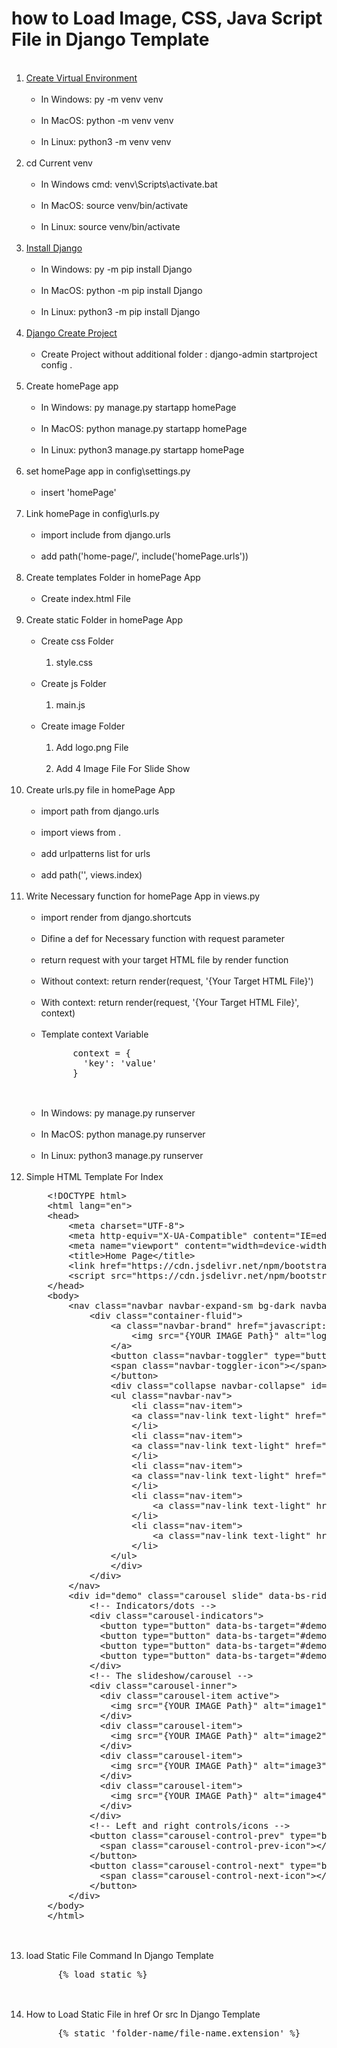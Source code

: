 # how to Load Image, CSS, Java Script File in Django Template

<ol>
  <br><li><a href="https://www.w3schools.com/django/django_create_virtual_environment.php">Create Virtual Environment</a>
    <ul>
     <br><li>In Windows: py -m venv venv</li>
     <br><li>In MacOS: python -m venv venv</li>
     <br><li>In Linux: python3 -m venv venv</li>
    </ul>
  </li>
  <br><li>cd Current venv
    <ul>
     <br><li>In Windows cmd: venv\Scripts\activate.bat</li>
     <br><li>In MacOS: source venv/bin/activate</li>
     <br><li>In Linux: source venv/bin/activate</li>
    </ul>
  </li>
  <br><li><a href="https://www.w3schools.com/django/django_install_django.php">Install Django</a>
    <ul>
     <br><li>In Windows: py -m pip install Django</li>
     <br><li>In MacOS: python -m pip install Django</li>
     <br><li>In Linux: python3 -m pip install Django</li>
    </ul>
  </li>
  <br><li><a href="https://www.w3schools.com/django/django_create_project.php">Django Create Project</a>
    <ul>
     <br><li>Create Project without additional folder : django-admin startproject config .</li>
    </ul>
  </li>
  <br><li>Create homePage app
    <ul>
     <br><li>In Windows: py manage.py startapp homePage</li>
     <br><li>In MacOS: python manage.py startapp homePage</li>
     <br><li>In Linux: python3 manage.py startapp homePage</li>
    </ul>
  </li>
  <br><li>set homePage app in config\settings.py
    <ul>
     <br><li>insert 'homePage'</li>
    </ul>
  </li>
  <br><li>Link homePage in config\urls.py
    <ul>
     <br><li>import include from django.urls</li>
     <br><li>add path('home-page/', include('homePage.urls'))</li>
    </ul>
  </li>
  <br><li>Create templates Folder in homePage App
    <ul>
      <br><li>Create index.html File</li>
    </ul>
  </li>
  <br><li>Create static Folder in homePage App
    <ul>
      <br><li>Create css Folder
        <ol>
          <br><li>style.css</li>
        </ol>
      </li>
      <br><li>Create js Folder
        <ol>
          <br><li>main.js</li>
        </ol>
      </li>
      <br><li>Create image Folder
        <ol>
          <br><li>Add logo.png File</li>
          <br><li>Add 4 Image File For Slide Show</li>
        </ol>
      </li>
    </ul>
  </li>
  <br><li>Create urls.py file in homePage App
    <ul>
     <br><li>import path from django.urls</li>
     <br><li>import views from .</li>
     <br><li>add urlpatterns list for urls</li>
     <br><li>add path('', views.index)</li>
    </ul>
  </li>
  <br><li>Write Necessary function for homePage App in views.py
    <ul>
     <br><li>import render from django.shortcuts</li>
     <br><li>Difine a def for Necessary function with request parameter</li>
     <br><li>return request with your target HTML file by render function</li>
     <br><li>Without context: return render(request, '{Your Target HTML File}')</li>
     <br><li>With context: return render(request, '{Your Target HTML File}', context)</li>
     <br><li>
      Template context Variable<br>
      <pre>
      context = {
        'key': 'value'
      }
      </pre>
      </li>
     <br><li>In Windows: py manage.py runserver</li>
     <br><li>In MacOS: python manage.py runserver</li>
     <br><li>In Linux: python3 manage.py runserver</li>
    </ul>
  </li>
  <br><li>Simple HTML Template For Index
    <pre>
    &lt;!DOCTYPE html&gt;
    &lt;html lang="en"&gt;
    &lt;head&gt;
        &lt;meta charset="UTF-8"&gt;
        &lt;meta http-equiv="X-UA-Compatible" content="IE=edge"&gt;
        &lt;meta name="viewport" content="width=device-width, initial-scale=1.0"&gt;
        &lt;title&gt;Home Page&lt;/title&gt;
        &lt;link href="https://cdn.jsdelivr.net/npm/bootstrap@5.1.3/dist/css/bootstrap.min.css" rel="stylesheet"&gt;
        &lt;script src="https://cdn.jsdelivr.net/npm/bootstrap@5.1.3/dist/js/bootstrap.bundle.min.js"&gt;&lt;/script&gt;
    &lt;/head&gt;
    &lt;body&gt;
        &lt;nav class="navbar navbar-expand-sm bg-dark navbar-dark" id="nav"&gt;
            &lt;div class="container-fluid"&gt;
                &lt;a class="navbar-brand" href="javascript:void(0)"&gt;
                    &lt;img src="{YOUR IMAGE Path}" alt="logo" width="40px"&gt;
                &lt;/a&gt;
                &lt;button class="navbar-toggler" type="button" data-bs-toggle="collapse" data-bs-target="#collapsibleNavbar"&gt;
                &lt;span class="navbar-toggler-icon"&gt;&lt;/span&gt;
                &lt;/button&gt;
                &lt;div class="collapse navbar-collapse" id="collapsibleNavbar"&gt;
                &lt;ul class="navbar-nav"&gt;
                    &lt;li class="nav-item"&gt;
                    &lt;a class="nav-link text-light" href="javascript:void(0)" onclick="red()"&gt;Red&lt;/a&gt;
                    &lt;/li&gt;
                    &lt;li class="nav-item"&gt;
                    &lt;a class="nav-link text-light" href="javascript:void(0)" onclick="blue()"&gt;Blue&lt;/a&gt;
                    &lt;/li&gt;
                    &lt;li class="nav-item"&gt;
                    &lt;a class="nav-link text-light" href="javascript:void(0)" onclick="yellow()"&gt;Yellow&lt;/a&gt;
                    &lt;/li&gt;
                    &lt;li class="nav-item"&gt;
                        &lt;a class="nav-link text-light" href="javascript:void(0)" onclick="cyan()"&gt;Cyan&lt;/a&gt;
                    &lt;/li&gt; 
                    &lt;li class="nav-item"&gt;
                        &lt;a class="nav-link text-light" href="javascript:void(0)" onclick="gray()"&gt;Gray&lt;/a&gt;
                    &lt;/li&gt;    
                &lt;/ul&gt;
                &lt;/div&gt;
            &lt;/div&gt;
        &lt;/nav&gt;
        &lt;div id="demo" class="carousel slide" data-bs-ride="carousel"&gt;
            &lt;!-- Indicators/dots --&gt;
            &lt;div class="carousel-indicators"&gt;
              &lt;button type="button" data-bs-target="#demo" data-bs-slide-to="0" class="active"&gt;&lt;/button&gt;
              &lt;button type="button" data-bs-target="#demo" data-bs-slide-to="1"&gt;&lt;/button&gt;
              &lt;button type="button" data-bs-target="#demo" data-bs-slide-to="2"&gt;&lt;/button&gt;
              &lt;button type="button" data-bs-target="#demo" data-bs-slide-to="3"&gt;&lt;/button&gt;
            &lt;/div&gt;
            &lt;!-- The slideshow/carousel --&gt;
            &lt;div class="carousel-inner"&gt;
              &lt;div class="carousel-item active"&gt;
                &lt;img src="{YOUR IMAGE Path}" alt="image1" class="d-block" style="width:100%; height: 93vh;"&gt;
              &lt;/div&gt;
              &lt;div class="carousel-item"&gt;
                &lt;img src="{YOUR IMAGE Path}" alt="image2" class="d-block" style="width:100%; height: 93vh;"&gt;
              &lt;/div&gt;
              &lt;div class="carousel-item"&gt;
                &lt;img src="{YOUR IMAGE Path}" alt="image3" class="d-block" style="width:100%; height: 93vh;"&gt;
              &lt;/div&gt;
              &lt;div class="carousel-item"&gt;
                &lt;img src="{YOUR IMAGE Path}" alt="image4" class="d-block" style="width:100%; height: 93vh;"&gt;
              &lt;/div&gt;
            &lt;/div&gt;
            &lt;!-- Left and right controls/icons --&gt;
            &lt;button class="carousel-control-prev" type="button" data-bs-target="#demo" data-bs-slide="prev"&gt;
              &lt;span class="carousel-control-prev-icon">&lt;/span&gt;
            &lt;/button&gt;
            &lt;button class="carousel-control-next" type="button" data-bs-target="#demo" data-bs-slide="next"&gt;
              &lt;span class="carousel-control-next-icon"&gt;&lt;/span&gt;
            &lt;/button&gt;
        &lt;/div&gt;
    &lt;/body&gt;
    &lt;/html&gt;
    </pre>
  </li>
  <br><li>load Static File Command In Django Template
    <pre>
      {% load static %}
    </pre>
  </li>
  <br><li>How to Load Static File in href Or src In Django Template
    <pre>
      {% static 'folder-name/file-name.extension' %}
    </pre>
  </li>
</ol>
